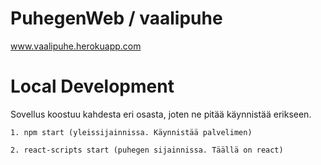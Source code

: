 # PuhegenWeb / vaalipuhe

www.vaalipuhe.herokuapp.com

# Local Development
Sovellus koostuu kahdesta eri osasta, joten ne pitää käynnistää erikseen.

```
1. npm start (yleissijainnissa. Käynnistää palvelimen)

2. react-scripts start (puhegen sijainnissa. Täällä on react)
```

